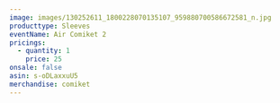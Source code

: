 ```yaml
---
image: images/130252611_1800228070135107_959880700586672581_n.jpg
producttype: Sleeves
eventName: Air Comiket 2
pricings:
  - quantity: 1
    price: 25
onsale: false
asin: s-oDLaxxuU5
merchandise: comiket
---
```

